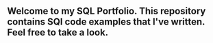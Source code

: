 ## Welcome to my SQL Portfolio. This repository contains SQl code examples that I've written. Feel free to take a look.
